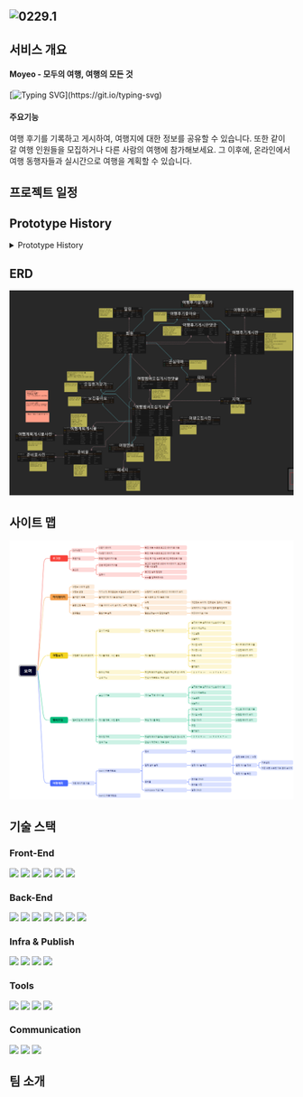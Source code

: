 <img src="https://github.com/woo-be/moyeo/blob/main/app/src/main/resources/static/img/logo.png" width="40%" height="30%" title="px(픽셀) 크기 설정" alt="0229.1"></img>
---

## 서비스 개요
#### Moyeo - 모두의 여행, 여행의 모든 것
[![Typing SVG](https://readme-typing-svg.demolab.com/?lines=여행후기+여행멤버모집+여행계획+플랫폼;)](https://git.io/typing-svg)
#### 주요기능
여행 후기를 기록하고 게시하여, 여행지에 대한 정보를 공유할 수 있습니다.  또한 같이 갈 여행 인원들을 모집하거나 다른 사람의 여행에 참가해보세요. 그 이후에, 온라인에서 여행 동행자들과 실시간으로 여행을 계획할 수 있습니다.
## 프로젝트 일정

## Prototype History

<details>
<summary>Prototype History</summary>
<h3>0차</h3>

- 프로토타입 제작 시작 (3월 4일)
- 각 기능별 페이지 제작 완료 (3월 6일)
- 섹션 별 기능 추가 (3월 7일)
  - 메인페이지
    - 추천페이지 추가
    - 헤더에 알림창 추가
  - 로그인/회원가입
    - 소셜 로그인 페이지 추가
    - 회원 가입시 성별을 입력받도록 추가
    - 회원 가입시 자기소개 추가
  - 멤버 모집 페이지
    - 즐겨찾기, 좋아요 버튼 추가
  - 계획 페이지
    - 시간별 리스트 추가

### 1차 (3월 9일)
- 메인페이지
  - 맞춤 추천 기능은 로그인시에만 제공되도록 수정
  - 맞춤 추천을 제외한 나머지 링크 삭제
-  멤버 모집 페이지
   -  마감하기 버튼 삭제
   -  이미 신청한 글에는 신청 버튼을 비활성화 하도록 수정
### 2차 (3월 12일)
- 전체적인 프레임 비율을 조정(16:9)
- 프레임 비율 조정에 따라 오브젝트 세부 조정 및 일부 페이지 재작성
- CRUD 버튼에 따라 alert창 오버레이로 뜨게끔 추가
</details>

## ERD
![](./project_img/DB_ERD.png)

## 사이트 맵
![](./project_img/Site_Map.png)

## 기술 스택
### Front-End
<img src="https://img.shields.io/badge/HTML5-E34F26?style=for-the-badge&logo=html5&logoColor=white"/> <img src="https://img.shields.io/badge/CSS3-1572B6?style=for-the-badge&logo=css3&logoColor=white"/> <img src="https://img.shields.io/badge/JavaScript-F7DF1E?style=for-the-badge&logo=javascript&logoColor=white"/> <img src="https://img.shields.io/badge/BootStrap-7952B3?style=for-the-badge&logo=bootstrap&logoColor=white"/> <img src="https://img.shields.io/badge/JQuery-0769AD?style=for-the-badge&logo=jquery&logoColor=white"/> <img src="https://img.shields.io/badge/thymeleaf-005F0F?style=for-the-badge&logo=thymeleaf&logoColor=white"/>

### Back-End
<img src="https://img.shields.io/badge/java-f89820?style=for-the-badge"/> <img src="https://img.shields.io/badge/spring-6DB33F?style=for-the-badge&logo=spring&logoColor=white"/> <img src="https://img.shields.io/badge/springboot-6DB33F?style=for-the-badge&logo=springboot&logoColor=white"/> <img src="https://img.shields.io/badge/springsecurity-6DB33F?style=for-the-badge&logo=springsecurity&logoColor=white"/> <img src="https://img.shields.io/badge/mybatis-black?style=for-the-badge"/> <img src="https://img.shields.io/badge/gradle-02303A?style=for-the-badge&logo=gradle&logoColor=white"/> <img src="https://img.shields.io/badge/ajax-298CCB?style=for-the-badge"/>

### Infra & Publish
<img src="https://img.shields.io/badge/naver cloud-03C75A?style=for-the-badge&logo=naver&logoColor=white"/> <img src="https://img.shields.io/badge/mysql-4479A1?style=for-the-badge&logo=mysql&logoColor=white"/> <img src="https://img.shields.io/badge/docker-2496ED?style=for-the-badge&logo=docker&logoColor=white"/> <img src="https://img.shields.io/badge/jenkins-D24939?style=for-the-badge&logo=jenkins&logoColor=white"/>

### Tools
<img src="https://img.shields.io/badge/visual studio code-007ACC?style=for-the-badge&logo=visualstudiocode&logoColor=white"/> <img src="https://img.shields.io/badge/intellijidea-000000?style=for-the-badge&logo=intellijidea&logoColor=white"/> <img src="https://img.shields.io/badge/git-F05032?style=for-the-badge&logo=git&logoColor=white"/> <img src="https://img.shields.io/badge/postman-FF6C37?style=for-the-badge&logo=postman&logoColor=white"/>

### Communication
<img src="https://img.shields.io/badge/notion-000000?style=for-the-badge&logo=notion&logoColor=white"/> <img src="https://img.shields.io/badge/github-181717?style=for-the-badge&logo=github&logoColor=white"/> <img src="https://img.shields.io/badge/figma-F24E1E?style=for-the-badge&logo=figma&logoColor=white"/>

## 팀 소개

